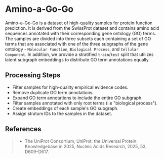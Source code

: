 # Amino-a-Go-Go

Amino-a-Go-Go is a dataset of high-quality samples for protein function prediction. It is derived from the SwissProt dataset and contains amino acid sequences annotated with their corresponding gene ontology (GO) terms. The samples are divided into three subsets each containing a set of GO terms that are associated with one of the three subgraphs of the gene ontology - `Molecular Function`, `Biological Process`, and `Cellular Component`. In addition, we provide a stratified `train`/`test` split that utilizes  latent subgraph embeddings to distribute GO term annotations equally.

## Processing Steps

- Filter samples for high-quality empirical evidence codes.
- Remove duplicate GO term annotations.
- Expand GO term annotations to include the entire GO subgraph.
- Filter samples annotated with only root terms (i.e "biological process").
- Create embeddings of each sample's GO subgraph.
- Assign stratum IDs to the samples in the dataset.

## References

>- The UniProt Consortium, UniProt: the Universal Protein Knowledgebase in 2025, Nucleic Acids Research, 2025, 53, D609–D617.